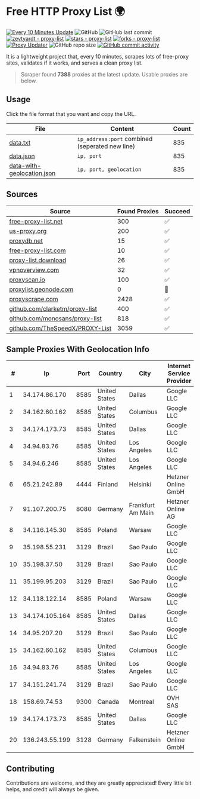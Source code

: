 
# Free HTTP Proxy List 🌍

[![Every 10 Minutes Update](https://github.com/mertguvencli/http-proxy-list/actions/workflows/main.yml/badge.svg?branch=main)](https://github.com/mertguvencli/http-proxy-list/actions/workflows/main.yml)
![GitHub](https://img.shields.io/github/license/mertguvencli/http-proxy-list)
![GitHub last commit](https://img.shields.io/github/last-commit/mertguvencli/http-proxy-list)
[![zevtyardt - proxy-list](https://img.shields.io/static/v1?label=zevtyardt&message=proxy-list&color=blue&logo=github)](https://github.com/zevtyardt/proxy-list "Go to GitHub repo")
[![stars - proxy-list](https://img.shields.io/github/stars/zevtyardt/proxy-list?style=social)](https://github.com/zevtyardt/proxy-list)
[![forks - proxy-list](https://img.shields.io/github/forks/zevtyardt/proxy-list?style=social)](https://github.com/zevtyardt/proxy-list)
[![Proxy Updater](https://github.com/zevtyardt/proxy-list/workflows/Proxy%20Updater/badge.svg)](https://github.com/zevtyardt/proxy-list/actions?query=workflow:"Proxy+Updater")
![GitHub repo size](https://img.shields.io/github/repo-size/zevtyardt/proxy-list)
[![GitHub commit activity](https://img.shields.io/github/commit-activity/m/zevtyardt/proxy-list?logo=commits)](https://github.com/zevtyardt/proxy-list/commits/main)

It is a lightweight project that, every 10 minutes, scrapes lots of free-proxy sites, validates if it works, and serves a clean proxy list.

> Scraper found **7388** proxies at the latest update. Usable proxies are below.

## Usage

Click the file format that you want and copy the URL.

|File|Content|Count|
|----|-------|-----|
|[data.txt](https://raw.githubusercontent.com/mertguvencli/http-proxy-list/main/proxy-list/data.txt)|`ip_address:port` combined (seperated new line)|835|
|[data.json](https://raw.githubusercontent.com/mertguvencli/http-proxy-list/main/proxy-list/data.json)|`ip, port`|835|
|[data-with-geolocation.json](https://raw.githubusercontent.com/mertguvencli/http-proxy-list/main/proxy-list/data-with-geolocation.json)|`ip, port, geolocation`|835|

## Sources

|Source|Found Proxies|Succeed|
|------|-------------|-------|
|[free-proxy-list.net](https://free-proxy-list.net)|300|✅|
|[us-proxy.org](https://www.us-proxy.org)|200|✅|
|[proxydb.net](http://proxydb.net)|15|✅|
|[free-proxy-list.com](https://free-proxy-list.com/?page=&port=&type%5B%5D=http&type%5B%5D=https&up_time=0&search=Search)|10|✅|
|[proxy-list.download](https://www.proxy-list.download/HTTP)|26|✅|
|[vpnoverview.com](https://vpnoverview.com/privacy/anonymous-browsing/free-proxy-servers)|32|✅|
|[proxyscan.io](https://www.proxyscan.io)|100|✅|
|[proxylist.geonode.com](https://proxylist.geonode.com/api/proxy-list?limit=300&page=1&sort_by=lastChecked&sort_type=desc&protocols=http,https)|0|🚫|
|[proxyscrape.com](https://api.proxyscrape.com/v2/?request=displayproxies&protocol=http&timeout=10000&country=all&ssl=all&anonymity=all)|2428|✅|
|[github.com/clarketm/proxy-list](https://raw.githubusercontent.com/clarketm/proxy-list/master/proxy-list-raw.txt)|400|✅|
|[github.com/monosans/proxy-list](https://raw.githubusercontent.com/monosans/proxy-list/main/proxies/http.txt)|818|✅|
|[github.com/TheSpeedX/PROXY-List](https://raw.githubusercontent.com/TheSpeedX/PROXY-List/master/http.txt)|3059|✅|


## Sample Proxies With Geolocation Info

|#|Ip|Port|Country|City|Internet Service Provider|
|-|--|----|-------|----|-------------------------|
|1|34.174.86.170|8585|United States|Dallas|Google LLC|
|2|34.162.60.162|8585|United States|Columbus|Google LLC|
|3|34.174.173.73|8585|United States|Dallas|Google LLC|
|4|34.94.83.76|8585|United States|Los Angeles|Google LLC|
|5|34.94.6.246|8585|United States|Los Angeles|Google LLC|
|6|65.21.242.89|4444|Finland|Helsinki|Hetzner Online GmbH|
|7|91.107.200.75|8080|Germany|Frankfurt Am Main|Hetzner Online AG|
|8|34.116.145.30|8585|Poland|Warsaw|Google LLC|
|9|35.198.55.231|3129|Brazil|Sao Paulo|Google LLC|
|10|35.198.37.50|3129|Brazil|Sao Paulo|Google LLC|
|11|35.199.95.203|3129|Brazil|Sao Paulo|Google LLC|
|12|34.118.122.14|8585|Poland|Warsaw|Google LLC|
|13|34.174.105.164|8585|United States|Dallas|Google LLC|
|14|34.95.207.20|3129|Brazil|Sao Paulo|Google LLC|
|15|34.162.60.162|8585|United States|Columbus|Google LLC|
|16|34.94.83.76|8585|United States|Los Angeles|Google LLC|
|17|34.151.241.74|3129|Brazil|Sao Paulo|Google LLC|
|18|158.69.74.53|9300|Canada|Montreal|OVH SAS|
|19|34.174.173.73|8585|United States|Dallas|Google LLC|
|20|136.243.55.199|3128|Germany|Falkenstein|Hetzner Online GmbH|



## Contributing

Contributions are welcome, and they are greatly appreciated! Every
little bit helps, and credit will always be given.

